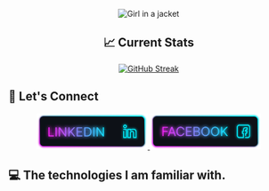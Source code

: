 <p align="center">
  <img src="./Assets/banner.png" alt="Girl in a jacket" />
</p>

<h2 align="center">📈 Current Stats</h2>
<p align="center">
  <a href="https://git.io/streak-stats">
    <img src="https://streak-stats.demolab.com?user=shiyam-sarker10&theme=shadow-purple&sideNums=00CFEB&currStreakNum=DE00B1&currStreakLabel=DE00B1&stroke=181A1B00&ring=DE00B1&fire=DE00B1&dates=FFFFFF&sideLabels=00CFEB&border=00CFEB00&background=FF5B5B00" alt="GitHub Streak" />
  </a>
</p>

<h2>📢 Let's Connect</h2>
<p align="center">
  <a href="linkedin.com/in/shiyam-sarker">
    <img src="./Assets/Linkedin.png" alt="" width="200">
  </a>
  <a href="https://www.facebook.com/shiyamsarker/">
    <img src="./Assets/Facebook.png" alt="Girl in a jacket" width="200">
  </a>
</p>

<h2>💻 The technologies I am familiar with.</h2>
